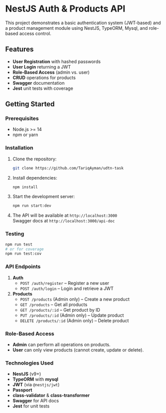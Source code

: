 # NestJS Auth & Products API

This project demonstrates a basic authentication system (JWT-based) and a product management module using NestJS, TypeORM, Mysql, and role-based access control.

## Features

- **User Registration** with hashed passwords
- **User Login** returning a JWT
- **Role-Based Access** (admin vs. user)
- **CRUD** operations for products
- **Swagger** documentation
- **Jest** unit tests with coverage

## Getting Started

### Prerequisites

- Node.js >= 14
- npm or yarn

### Installation

1. Clone the repository:
   ```bash
   git clone https://github.com/TariqAyman/udtn-task
   ```
2. Install dependencies:
   ```bash
   npm install
   ```
3. Start the development server:
   ```bash
   npm run start:dev
   ```
4. The API will be available at `http://localhost:3000`  
   Swagger docs at `http://localhost:3000/api-doc`

### Testing

```bash
npm run test
# or for coverage
npm run test:cov
```

### API Endpoints

1. **Auth**
   - `POST /auth/register` – Register a new user
   - `POST /auth/login` – Login and retrieve a JWT
2. **Products**
   - `POST /products` (Admin only) – Create a new product
   - `GET /products` – Get all products
   - `GET /products/:id` – Get product by ID
   - `PUT /products/:id` (Admin only) – Update product
   - `DELETE /products/:id` (Admin only) – Delete product

### Role-Based Access

- **Admin** can perform all operations on products.
- **User** can only view products (cannot create, update or delete).

### Technologies Used

- **NestJS** (v9+)
- **TypeORM** with **mysql**
- **JWT** (via `@nestjs/jwt`)
- **Passport**
- **class-validator** & **class-transformer**
- **Swagger** for API docs
- **Jest** for unit tests
